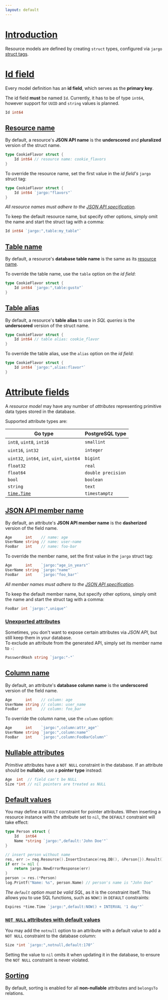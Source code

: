 ```yaml
---
layout: default
---
```


# [Introduction](#introduction)
Resource models are defined by creating `struct` types, configured via `jargo` [struct tags][struct-tags].

# [Id field](#id-field)
Every model definition has an **id field**, which serves as the **primary key**.
 
The id field **must** be named `Id`.
Currently, it has to be of type `int64`, however support for `UUID` and `string` values is planned.

~~~go
Id int64
~~~

## [Resource name](#resource-name)
By default, a resource's **JSON API name** is the **underscored** and **pluralized** version of the struct name.
~~~go
type CookieFlavor struct {
    Id int64 // resource name: cookie_flavors
}
~~~  
To override the resource name, set the first value in the *id field's* `jargo` struct tag:
~~~go
type CookieFlavor struct {
    Id int64 `jargo:"flavors"`
}
~~~

*All resource names must adhere to the [JSON API specification][member-names].*

To keep the default resource name, but specify other options, 
simply omit the name and start the struct tag with a comma:
~~~go
Id int64 `jargo:",table:my_table"`
~~~

## [Table name](#table-name)
By default, a resource's **database table name** is the same as its [resource name](#resource-name).

To override the table name, use the `table` option on the *id field*:
~~~go
type CookieFlavor struct {
    Id int64 `jargo:",table:gusto"`
}
~~~ 

## [Table alias](#table-alias)
By default, a resource's **table alias** to use in *SQL queries* is the **underscored** version of the struct name.
~~~go
type CookieFlavor struct {
    Id int64 // table alias: cookie_flavor
}
~~~
To override the table alias, use the `alias` option on the *id field*:
~~~go
type CookieFlavor struct {
    Id int64 `jargo:",alias:flavor"`
}
~~~

# [Attribute fields](#attribute-fields)
A *resource model* may have any number of *attributes* representing primitive data types stored in the database.

Supported attribute types are:

| Go type                                    | PostgreSQL type    |
|--------------------------------------------|--------------------|
| `int8`, `uint8`, `int16`                   | `smallint`         |
| `uint16`, `int32`                          | `integer`          |
| `uint32`, `int64`, `int`, `uint`, `uint64` | `bigint`           |
| `float32`                                  | `real`             |
| `float64`                                  | `double precision` |
| `bool`                                     | `boolean`          |
| `string`                                   | `text`             |
| [`time.Time`][time.Time]                   | `timestamptz`      |

## [JSON API member name](#json-api-member-name)
By default, an attribute's **JSON API member name** is the **dasherized** version of the field name.  
~~~go
Age      int    // name: age
UserName string // name: user-name
FooBar   int    // name: foo-bar
~~~
To override the member name, set the first value in the `jargo` struct tag:
~~~go
Age      int    `jargo:"age_in_years"`
UserName string `jargo:"name"`
FooBar   int    `jargo:"foo_bar"`
~~~

*All member names must adhere to the [JSON API specification][member-names].*

To keep the default member name, but specify other options, 
simply omit the name and start the struct tag with a comma:
~~~go
FooBar int `jargo:",unique"`
~~~

### [Unexported attributes](#unexported-attributes)
Sometimes, you don't want to expose certain attributes via *JSON API*, but still keep them in your database.  
To exclude an attribute from the generated API, simply set its member name to `-`:
~~~go
PasswordHash string `jargo:"-"`
~~~ 

## [Column name](#column-name)
By default, an attribute's **database column name** is the **underscored** version of the field name.
~~~go
Age      int    // column: age
UserName string // column: user_name
FooBar   int    // column: foo_bar
~~~
To override the column name, use the `column` option:
~~~go
Age      int    `jargo:",column:attr_age"`
UserName string `jargo:",column:name"`
FooBar   int    `jargo:",column:FooBarColumn"`
~~~

## [Nullable attributes](#nullable-attributes)
*Primitive* attributes have a `NOT NULL` constraint in the database.
If an attribute should be **nullable**, use a **pointer type** instead:

~~~go
Age  int  // field can't be NULL
Size *int // nil pointers are treated as NULL
~~~

## [Default values](#default-values)
You may define a `DEFAULT` constraint for pointer attributes.
When inserting a resource instance with the attribute set to `nil`,
the `DEFAULT` constraint will take effect:

~~~go
type Person struct {
    Id   int64
    Name *string `jargo:",default:'John Doe'"`
}

// insert person without name
res, err := req.Resource().InsertInstance(req.DB(), &Person{}).Result()
if err != nil {
    return jargo.NewErrorResponse(err)
}
person := res.(*Person)
log.Printf("Name: %s", person.Name) // person's name is "John Doe"
~~~

*The `default` option must be valid SQL*, as it is the constraint itself.
This allows you to use SQL functions, such as `NOW()` in `DEFAULT` constraints:

~~~go
Expires *time.Time `jargo:",default:NOW() + INTERVAL '1 day'"`
~~~

### [`NOT NULL` attributes with default values](#not-null-attributes-with-default-values)

You may add the `notnull` option to an attribute with a default value 
to add a `NOT NULL` constraint to the database column:
~~~go
Size *int `jargo:",notnull,default:170"`
~~~

Setting the value to `nil` omits it when updating it in the database,
to ensure the `NOT NULL` constraint is never violated.

## [Sorting](#sorting)
By default, sorting is enabled for all **non-nullable** attributes and `belongsTo` relations.

[struct-tags]: https://golang.org/ref/spec#Tag
[time.Time]: https://golang.org/pkg/time/#Time
[member-names]: http://jsonapi.org/format/#document-member-names